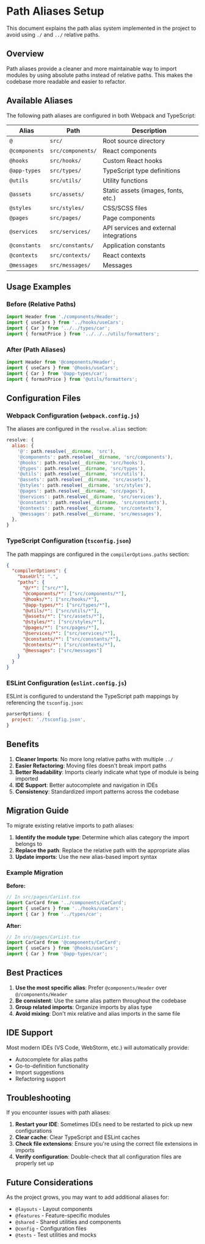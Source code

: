 # Path Aliases Setup

This document explains the path alias system implemented in the project to avoid using `./` and `../` relative paths.

## Overview

Path aliases provide a cleaner and more maintainable way to import modules by using absolute paths instead of relative paths. This makes the codebase more readable and easier to refactor.

## Available Aliases

The following path aliases are configured in both Webpack and TypeScript:

| Alias         | Path              | Description                            |
| ------------- | ----------------- | -------------------------------------- |
| `@`           | `src/`            | Root source directory                  |
| `@components` | `src/components/` | React components                       |
| `@hooks`      | `src/hooks/`      | Custom React hooks                     |
| `@app-types`  | `src/types/`      | TypeScript type definitions            |
| `@utils`      | `src/utils/`      | Utility functions                      |
| `@assets`     | `src/assets/`     | Static assets (images, fonts, etc.)    |
| `@styles`     | `src/styles/`     | CSS/SCSS files                         |
| `@pages`      | `src/pages/`      | Page components                        |
| `@services`   | `src/services/`   | API services and external integrations |
| `@constants`  | `src/constants/`  | Application constants                  |
| `@contexts`   | `src/contexts/`   | React contexts                         |
| `@messages`   | `src/messages/`   | Messages                               |

## Usage Examples

### Before (Relative Paths)

```typescript
import Header from './components/Header';
import { useCars } from '../hooks/useCars';
import { Car } from '../../types/car';
import { formatPrice } from '../../../utils/formatters';
```

### After (Path Aliases)

```typescript
import Header from '@components/Header';
import { useCars } from '@hooks/useCars';
import { Car } from '@app-types/car';
import { formatPrice } from '@utils/formatters';
```

## Configuration Files

### Webpack Configuration (`webpack.config.js`)

The aliases are configured in the `resolve.alias` section:

```javascript
resolve: {
  alias: {
    '@': path.resolve(__dirname, 'src'),
    '@components': path.resolve(__dirname, 'src/components'),
    '@hooks': path.resolve(__dirname, 'src/hooks'),
    '@types': path.resolve(__dirname, 'src/types'),
    '@utils': path.resolve(__dirname, 'src/utils'),
    '@assets': path.resolve(__dirname, 'src/assets'),
    '@styles': path.resolve(__dirname, 'src/styles'),
    '@pages': path.resolve(__dirname, 'src/pages'),
    '@services': path.resolve(__dirname, 'src/services'),
    '@constants': path.resolve(__dirname, 'src/constants'),
    '@contexts': path.resolve(__dirname, 'src/contexts'),
    '@messages': path.resolve(__dirname, 'src/messages'),
  },
}
```

### TypeScript Configuration (`tsconfig.json`)

The path mappings are configured in the `compilerOptions.paths` section:

```json
{
  "compilerOptions": {
    "baseUrl": ".",
    "paths": {
      "@/*": ["src/*"],
      "@components/*": ["src/components/*"],
      "@hooks/*": ["src/hooks/*"],
      "@app-types/*": ["src/types/*"],
      "@utils/*": ["src/utils/*"],
      "@assets/*": ["src/assets/*"],
      "@styles/*": ["src/styles/*"],
      "@pages/*": ["src/pages/*"],
      "@services/*": ["src/services/*"],
      "@constants/*": ["src/constants/*"],
      "@contexts/*": ["src/contexts/*"],
      "@messages": ["src/messages"]
    }
  }
}
```

### ESLint Configuration (`eslint.config.js`)

ESLint is configured to understand the TypeScript path mappings by referencing the `tsconfig.json`:

```javascript
parserOptions: {
  project: './tsconfig.json',
}
```

## Benefits

1. **Cleaner Imports**: No more long relative paths with multiple `../`
2. **Easier Refactoring**: Moving files doesn't break import paths
3. **Better Readability**: Imports clearly indicate what type of module is being imported
4. **IDE Support**: Better autocomplete and navigation in IDEs
5. **Consistency**: Standardized import patterns across the codebase

## Migration Guide

To migrate existing relative imports to path aliases:

1. **Identify the module type**: Determine which alias category the import belongs to
2. **Replace the path**: Replace the relative path with the appropriate alias
3. **Update imports**: Use the new alias-based import syntax

### Example Migration

**Before:**

```typescript
// In src/pages/CarList.tsx
import CarCard from '../components/CarCard';
import { useCars } from '../hooks/useCars';
import { Car } from '../types/car';
```

**After:**

```typescript
// In src/pages/CarList.tsx
import CarCard from '@components/CarCard';
import { useCars } from '@hooks/useCars';
import { Car } from '@app-types/car';
```

## Best Practices

1. **Use the most specific alias**: Prefer `@components/Header` over `@/components/Header`
2. **Be consistent**: Use the same alias pattern throughout the codebase
3. **Group related imports**: Organize imports by alias type
4. **Avoid mixing**: Don't mix relative and alias imports in the same file

## IDE Support

Most modern IDEs (VS Code, WebStorm, etc.) will automatically provide:

- Autocomplete for alias paths
- Go-to-definition functionality
- Import suggestions
- Refactoring support

## Troubleshooting

If you encounter issues with path aliases:

1. **Restart your IDE**: Sometimes IDEs need to be restarted to pick up new configurations
2. **Clear cache**: Clear TypeScript and ESLint caches
3. **Check file extensions**: Ensure you're using the correct file extensions in imports
4. **Verify configuration**: Double-check that all configuration files are properly set up

## Future Considerations

As the project grows, you may want to add additional aliases for:

- `@layouts` - Layout components
- `@features` - Feature-specific modules
- `@shared` - Shared utilities and components
- `@config` - Configuration files
- `@tests` - Test utilities and mocks
